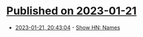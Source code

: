 # [Published on 2023-01-21](index.md)

* [2023-01-21, 20:43:04](https://news.ycombinator.com/item?id=34470287) - [Show HN: Names](https://joostjansen.me/index)
